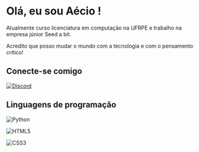 <div>
    <h1>Olá, eu sou Aécio !</h1>
    <p>Atualmente curso licenciatura em computação na UFRPE e trabalho na empresa júnior Seed a bit.</p>
    <p>Acredito que posso mudar o mundo com a tecnologia e com o pensamento crítico!</p>
</div>
<div>
    <h2>Conecte-se comigo</h2>

[![Discord](https://img.shields.io/badge/Discord-000?style=for-the-badge&logo=discord)](https://www.discord.com/users/329619852065243137)


</div>

<div>
    <h2>Linguagens de programação</h2>

![Python](https://img.shields.io/badge/Python-000?style=for-the-badge&logo=python)

![HTML5](https://img.shields.io/badge/HTML5-000?style=for-the-badge&logo=html5)

![CSS3](https://img.shields.io/badge/CSS3-000?style=for-the-badge&logo=css3&logoColor=264CE4)

</div>
